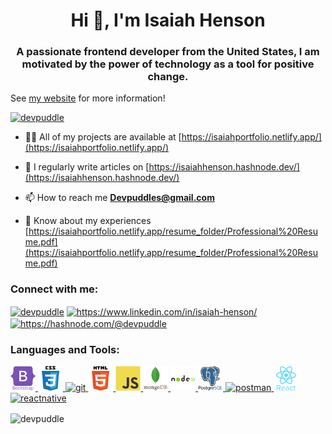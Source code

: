 <h1 align="center">Hi 👋, I'm Isaiah Henson</h1>
<h3 align="center">A passionate frontend developer from the United States, I am motivated by the power of technology as a tool for positive change.</h3>

<p> See 
<a href="https://isaiahportfolio.netlify.app/" rel="nofollow">my website</a>
 for more information!
</p>

<p align="left"> <a href="https://twitter.com/devpuddle" target="blank"><img src="https://img.shields.io/twitter/follow/devpuddle?logo=twitter&style=for-the-badge" alt="devpuddle" /></a> </p>

- 👨‍💻 All of my projects are available at [https://isaiahportfolio.netlify.app/](https://isaiahportfolio.netlify.app/)

- 📝 I regularly write articles on [https://isaiahhenson.hashnode.dev/](https://isaiahhenson.hashnode.dev/)

- 📫 How to reach me **Devpuddles@gmail.com**

- 📄 Know about my experiences [https://isaiahportfolio.netlify.app/resume_folder/Professional%20Resume.pdf](https://isaiahportfolio.netlify.app/resume_folder/Professional%20Resume.pdf)

<h3 align="left">Connect with me:</h3>
<p align="left">
<a href="https://twitter.com/devpuddle" target="blank"><img align="center" src="https://raw.githubusercontent.com/rahuldkjain/github-profile-readme-generator/master/src/images/icons/Social/twitter.svg" alt="devpuddle" height="30" width="40" /></a>
<a href="https://linkedin.com/in/https://www.linkedin.com/in/isaiah-henson/" target="blank"><img align="center" src="https://raw.githubusercontent.com/rahuldkjain/github-profile-readme-generator/master/src/images/icons/Social/linked-in-alt.svg" alt="https://www.linkedin.com/in/isaiah-henson/" height="30" width="40" /></a>
<a href="https://hashnode.com/https://hashnode.com/@devpuddle" target="blank"><img align="center" src="https://raw.githubusercontent.com/rahuldkjain/github-profile-readme-generator/master/src/images/icons/Social/hashnode.svg" alt="https://hashnode.com/@devpuddle" height="30" width="40" /></a>
</p>

<h3 align="left">Languages and Tools:</h3>
<p align="left"> <a href="https://getbootstrap.com" target="_blank" rel="noreferrer"> <img src="https://raw.githubusercontent.com/devicons/devicon/master/icons/bootstrap/bootstrap-plain-wordmark.svg" alt="bootstrap" width="40" height="40"/> </a> <a href="https://www.w3schools.com/css/" target="_blank" rel="noreferrer"> <img src="https://raw.githubusercontent.com/devicons/devicon/master/icons/css3/css3-original-wordmark.svg" alt="css3" width="40" height="40"/> </a> <a href="https://git-scm.com/" target="_blank" rel="noreferrer"> <img src="https://www.vectorlogo.zone/logos/git-scm/git-scm-icon.svg" alt="git" width="40" height="40"/> </a> <a href="https://www.w3.org/html/" target="_blank" rel="noreferrer"> <img src="https://raw.githubusercontent.com/devicons/devicon/master/icons/html5/html5-original-wordmark.svg" alt="html5" width="40" height="40"/> </a> <a href="https://developer.mozilla.org/en-US/docs/Web/JavaScript" target="_blank" rel="noreferrer"> <img src="https://raw.githubusercontent.com/devicons/devicon/master/icons/javascript/javascript-original.svg" alt="javascript" width="40" height="40"/> </a> <a href="https://www.mongodb.com/" target="_blank" rel="noreferrer"> <img src="https://raw.githubusercontent.com/devicons/devicon/master/icons/mongodb/mongodb-original-wordmark.svg" alt="mongodb" width="40" height="40"/> </a> <a href="https://nodejs.org" target="_blank" rel="noreferrer"> <img src="https://raw.githubusercontent.com/devicons/devicon/master/icons/nodejs/nodejs-original-wordmark.svg" alt="nodejs" width="40" height="40"/> </a> <a href="https://www.postgresql.org" target="_blank" rel="noreferrer"> <img src="https://raw.githubusercontent.com/devicons/devicon/master/icons/postgresql/postgresql-original-wordmark.svg" alt="postgresql" width="40" height="40"/> </a> <a href="https://postman.com" target="_blank" rel="noreferrer"> <img src="https://www.vectorlogo.zone/logos/getpostman/getpostman-icon.svg" alt="postman" width="40" height="40"/> </a> <a href="https://reactjs.org/" target="_blank" rel="noreferrer"> <img src="https://raw.githubusercontent.com/devicons/devicon/master/icons/react/react-original-wordmark.svg" alt="react" width="40" height="40"/> </a> <a href="https://reactnative.dev/" target="_blank" rel="noreferrer"> <img src="https://reactnative.dev/img/header_logo.svg" alt="reactnative" width="40" height="40"/> </a> </p>

<p><img align="center" src="https://github-readme-streak-stats.herokuapp.com/?user=devpuddle&" alt="devpuddle" /></p>
